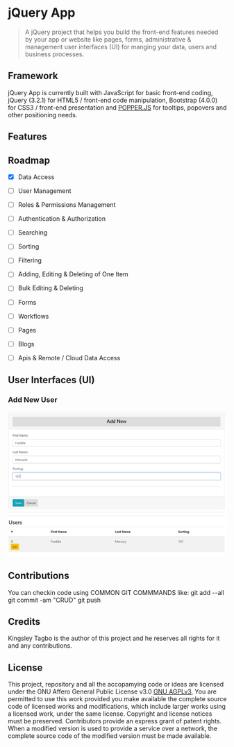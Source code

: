 # jQuery App
> A jQuery project that helps you build the front-end features needed by your app or website like pages, forms, administrative & management user interfaces (UI) for manging your data, users and business processes.

## Framework
jQuery App is currently built with JavaScript for basic front-end coding, jQuery (3.2.1) for HTML5 / front-end code manipulation, Bootstrap (4.0.0) for CSS3 / front-end presentation and [POPPER.JS](https://popper.js.org/) for tooltips, popovers and other positioning needs.


## Features


## Roadmap
- [x] Data Access  
- [ ] User Management
- [ ] Roles & Permissions Management
- [ ] Authentication & Authorization
- [ ] Searching
- [ ] Sorting
- [ ] Filtering
- [ ] Adding, Editing & Deleting of One Item
- [ ] Bulk Editing & Deleting
- [ ] Forms
- [ ] Workflows
- [ ] Pages
- [ ] Blogs
- [ ] Apis & Remote / Cloud Data Access


## User Interfaces (UI)

### Add New User
![Alt text](Content/images/screenshots/users-add-new.JPG?raw=true "Add New user")


## Contributions
You can checkin code using COMMON GIT COMMMANDS like: git add --all git commit -am "CRUD" git push


## Credits
Kingsley Tagbo is the author of this project and he reserves all rights for it and any contributions.

## License
This project, repository and all the accopamying code or ideas are licensed under the GNU Affero General Public License v3.0 [GNU AGPLv3](https://choosealicense.com/licenses/agpl-3.0/),
You are permitted to use this work provided you make available the complete source code of licensed works and modifications, which include larger works using a licensed work, under the same license. Copyright and license notices must be preserved. Contributors provide an express grant of patent rights. When a modified version is used to provide a service over a network, the complete source code of the modified version must be made available.